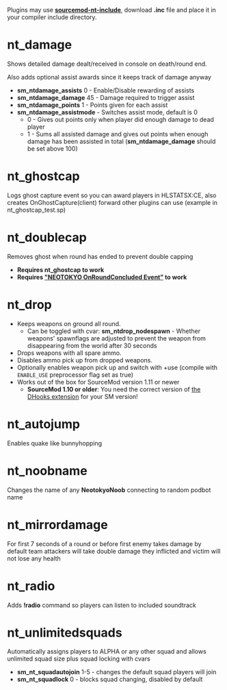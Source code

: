 Plugins may use [**sourcemod-nt-include**](https://github.com/softashell/sourcemod-nt-include/), download **.inc** file and place it in your compiler include directory.

nt_damage
====================
Shows detailed damage dealt/received in console on death/round end.

Also adds optional assist awards since it keeps track of damage anyway
- **sm_ntdamage_assists** 0 - Enable/Disable rewarding of assists
- **sm_ntdamage_damage** 45 - Damage required to trigger assist
- **sm_ntdamage_points** 1 - Points given for each assist
- **sm_ntdamage_assistmode** - Switches assist mode, default is 0
	- 0 - Gives out points only when player did enough damage to dead player
	- 1 - Sums all assisted damage and gives out points when enough damage has been assisted in total (**sm_ntdamage_damage** should be set above 100)

nt_ghostcap
====================
Logs ghost capture event so you can award players in HLSTATSX:CE, also creates OnGhostCapture(client) forward other plugins can use (example in nt_ghostcap_test.sp)

nt_doublecap
====================
Removes ghost when round has ended to prevent double capping
* **Requires nt_ghostcap to work**
* **Requires ["NEOTOKYO OnRoundConcluded Event"](https://github.com/Rainyan/sourcemod-nt-onroundconcluded-event) to work**

nt_drop
====================
- Keeps weapons on ground all round.
	- Can be toggled with cvar: **sm_ntdrop_nodespawn** - Whether weapons' spawnflags are adjusted to prevent the weapon from disappearing from the world after 30 seconds
- Drops weapons with all spare ammo.
- Disables ammo pick up from dropped weapons.
- Optionally enables weapon pick up and switch with +use (compile with `ENABLE_USE` preprocessor flag set as true)
- Works out of the box for SourceMod version 1.11 or newer
	- **SourceMod 1.10 or older**: You need the correct version of [the DHooks extension](https://forums.alliedmods.net/showpost.php?p=2588686) for your SM version!

nt_autojump
====================
Enables quake like bunnyhopping

nt_noobname
====================
Changes the name of any **NeotokyoNoob** connecting to random podbot name

nt_mirrordamage
====================
For first 7 seconds of a round or before first enemy takes damage by default team attackers will take double damage they inflicted and victim will not lose any health

nt_radio
====================
Adds **!radio** command so players can listen to included soundtrack

nt_unlimitedsquads
====================
Automatically assigns players to ALPHA or any other squad and allows unlimited squad size plus squad locking with cvars

- **sm_nt_squadautojoin** 1-5 - changes the default squad players will join
- **sm_nt_squadlock** 0 - blocks squad changing, disabled by default
